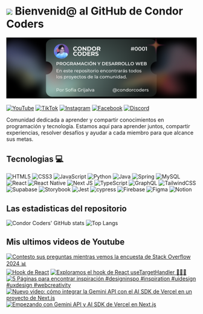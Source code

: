 # <img src="https://media.giphy.com/media/lGhBlBMIN2XsEteTN3/giphy.gif" width="100"/> Bienvenid@ al GitHub de Condor Coders

![Banner de Condor Coders](banner-github-condor-coders.png)

[![YouTube](https://img.shields.io/badge/YouTube-%23FF0000.svg?style=for-the-badge&logo=YouTube&logoColor=white)](https://www.youtube.com/@condorcoders)
[![TikTok](https://img.shields.io/badge/TikTok-%23000000.svg?style=for-the-badge&logo=TikTok&logoColor=white)](https://www.tiktok.com/@condorcoders)
[![Instagram](https://img.shields.io/badge/Instagram-%23E4405F.svg?style=for-the-badge&logo=Instagram&logoColor=white)](https://www.instagram.com/condorcoders/)
[![Facebook](https://img.shields.io/badge/Facebook-%231877F2.svg?style=for-the-badge&logo=Facebook&logoColor=white)](https://www.facebook.com/condorcoders/)
[![Discord](https://img.shields.io/badge/Discord-%235865F2.svg?style=for-the-badge&logo=discord&logoColor=white)](https://discord.gg/ah7zYsBU)

Comunidad dedicada a aprender y compartir conocimientos en programación y tecnología. Estamos aquí para aprender juntos, compartir experiencias, resolver desafíos y ayudar a cada miembro para que alcance sus metas.

## Tecnologias 💻
![HTML5](https://img.shields.io/badge/html5-%23E34F26.svg?style=for-the-badge&logo=html5&logoColor=white)
![CSS3](https://img.shields.io/badge/css3-%231572B6.svg?style=for-the-badge&logo=css3&logoColor=white)
![JavaScript](https://img.shields.io/badge/javascript-%23323330.svg?style=for-the-badge&logo=javascript&logoColor=%23F7DF1E)
![Python](https://img.shields.io/badge/python-3670A0?style=for-the-badge&logo=python&logoColor=ffdd54)
![Java](https://img.shields.io/badge/java-%23ED8B00.svg?style=for-the-badge&logo=openjdk&logoColor=white)
![Spring](https://img.shields.io/badge/spring-%236DB33F.svg?style=for-the-badge&logo=spring&logoColor=white)
![MySQL](https://img.shields.io/badge/mysql-%2300f.svg?style=for-the-badge&logo=mysql&logoColor=white)
<br/>
![React](https://img.shields.io/badge/react-%2320232a.svg?style=for-the-badge&logo=react&logoColor=%2361DAFB)
![React Native](https://img.shields.io/badge/react_native-%2320232a.svg?style=for-the-badge&logo=react&logoColor=%2361DAFB)
![Next JS](https://img.shields.io/badge/Next-black?style=for-the-badge&logo=next.js&logoColor=white)
![TypeScript](https://img.shields.io/badge/typescript-%23007ACC.svg?style=for-the-badge&logo=typescript&logoColor=white)
![GraphQL](https://img.shields.io/badge/-GraphQL-E10098?style=for-the-badge&logo=graphql&logoColor=white)
![TailwindCSS](https://img.shields.io/badge/tailwindcss-%2338B2AC.svg?style=for-the-badge&logo=tailwind-css&logoColor=white)
<br/>
![Supabase](https://img.shields.io/badge/Supabase-3ECF8E?style=for-the-badge&logo=supabase&logoColor=white)
![Storybook](https://img.shields.io/badge/-Storybook-FF4785?style=for-the-badge&logo=storybook&logoColor=white)
![Jest](https://img.shields.io/badge/-jest-%23C21325?style=for-the-badge&logo=jest&logoColor=white)
![cypress](https://img.shields.io/badge/-cypress-%23E5E5E5?style=for-the-badge&logo=cypress&logoColor=058a5e)
![Firebase](https://img.shields.io/badge/Firebase-039BE5?style=for-the-badge&logo=Firebase&logoColor=white)
![Figma](https://img.shields.io/badge/figma-%23F24E1E.svg?style=for-the-badge&logo=figma&logoColor=white)
![Notion](https://img.shields.io/badge/Notion-%23000000.svg?style=for-the-badge&logo=notion&logoColor=white)

## Las estadisticas del repositorio
![Condor Coders' GitHub stats](https://github-readme-stats.vercel.app/api?username=condorcoders&show_icons=true&theme=dark) ![Top Langs](https://github-readme-stats.vercel.app/api/top-langs/?username=condorcoders&layout=compact&theme=dark)

## Mis ultimos videos de Youtube
<!-- BEGIN YOUTUBE-CARDS -->
[![Contesto sus preguntas mientras vemos la encuesta de Stack Overflow 2024 📊](https://ytcards.demolab.com/?id=PkjwLnjSiPA&title=Contesto+sus+preguntas+mientras+vemos+la+encuesta+de+Stack+Overflow+2024+%F0%9F%93%8A&lang=en&timestamp=1723431262&background_color=%230d1117&title_color=%23ffffff&stats_color=%23dedede&max_title_lines=1&width=250&border_radius=5 "Contesto sus preguntas mientras vemos la encuesta de Stack Overflow 2024 📊")](https://www.youtube.com/watch?v=PkjwLnjSiPA)
[![Hook de React](https://ytcards.demolab.com/?id=KA9cM0o3NOA&title=Hook+de+React&lang=en&timestamp=1722900633&background_color=%230d1117&title_color=%23ffffff&stats_color=%23dedede&max_title_lines=1&width=250&border_radius=5 "Hook de React")](https://www.youtube.com/watch?v=KA9cM0o3NOA)
[![Exploramos el hook de React useTargetHandler 👩🏻‍💻](https://ytcards.demolab.com/?id=NpwgWgZM9kY&title=Exploramos+el+hook+de+React+useTargetHandler+%F0%9F%91%A9%F0%9F%8F%BB%E2%80%8D%F0%9F%92%BB&lang=en&timestamp=1722815813&background_color=%230d1117&title_color=%23ffffff&stats_color=%23dedede&max_title_lines=1&width=250&border_radius=5 "Exploramos el hook de React useTargetHandler 👩🏻‍💻")](https://www.youtube.com/watch?v=NpwgWgZM9kY)
[![5 Páginas para encontrar inspiración  #designinspo #inspiration #uidesign #uxdesign #webcreativity](https://ytcards.demolab.com/?id=Sf8e-ZMtgjI&title=5+P%C3%A1ginas+para+encontrar+inspiraci%C3%B3n++%23designinspo+%23inspiration+%23uidesign+%23uxdesign+%23webcreativity&lang=en&timestamp=1722579184&background_color=%230d1117&title_color=%23ffffff&stats_color=%23dedede&max_title_lines=1&width=250&border_radius=5 "5 Páginas para encontrar inspiración  #designinspo #inspiration #uidesign #uxdesign #webcreativity")](https://www.youtube.com/watch?v=Sf8e-ZMtgjI)
[![Nuevo video: cómo integrar la Gemini API con el AI SDK de Vercel en un proyecto de Next.js](https://ytcards.demolab.com/?id=EweNCOCbJCc&title=Nuevo+video%3A+c%C3%B3mo+integrar+la+Gemini+API+con+el+AI+SDK+de+Vercel+en+un+proyecto+de+Next.js&lang=en&timestamp=1722398195&background_color=%230d1117&title_color=%23ffffff&stats_color=%23dedede&max_title_lines=1&width=250&border_radius=5 "Nuevo video: cómo integrar la Gemini API con el AI SDK de Vercel en un proyecto de Next.js")](https://www.youtube.com/watch?v=EweNCOCbJCc)
[![Empezando con Gemini API y AI SDK de Vercel en Next.js](https://ytcards.demolab.com/?id=YNctsYfpB1Y&title=Empezando+con+Gemini+API+y+AI+SDK+de+Vercel+en+Next.js&lang=en&timestamp=1722263078&background_color=%230d1117&title_color=%23ffffff&stats_color=%23dedede&max_title_lines=1&width=250&border_radius=5 "Empezando con Gemini API y AI SDK de Vercel en Next.js")](https://www.youtube.com/watch?v=YNctsYfpB1Y)
<!-- END YOUTUBE-CARDS -->
